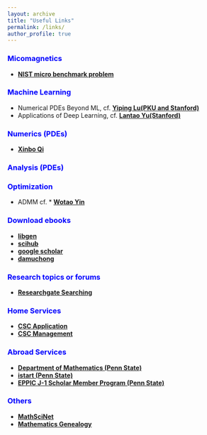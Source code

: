 ```yaml
---
layout: archive
title: "Useful Links"
permalink: /links/
author_profile: true
---
```


### <b> <span style="color:blue">Micomagnetics</span> </b>
* <b> <span style="color:green">[NIST micro benchmark problem](https://www.ctcms.nist.gov/~rdm/mumag.org.html)</span> </b>

### <b> <span style="color:blue">Machine Learning</span> </b>
* Numerical PDEs Beyond ML, cf. <b> <span style="color:red">[Yiping Lu(PKU and Stanford)](https://web.stanford.edu/~yplu/)</span> </b>
* Applications of Deep Learning, cf. <b> <span style="color:red">[Lantao Yu(Stanford)](http://lantaoyu.com/)</span> </b>

### <b> <span style="color:blue">Numerics (PDEs)</span> </b>
* <b> <span style="color:green">[Xinbo Qi](https://qixinbo.info/sources/)</span> </b> 

### <b> <span style="color:blue">Analysis (PDEs)</span> </b>

### <b> <span style="color:blue">Optimization</span> </b>
* ADMM cf. * <b> <span style="color:green">[Wotao Yin](https://www.math.ucla.edu/~wotaoyin/)</span> </b> 
 

### <b> <span style="color:blue">Download ebooks</span> </b>
* <b> <span style="color:red">[libgen](https://libgen.is/)</span> </b>
* <b> <span style="color:red">[scihub](https://sci-hub.tw/)</span> </b>
* <b> <span style="color:red">[google scholar](https://scholar.google.com/)</span> </b>
* <b> <span style="color:red">[damuchong](http://www.4243.net/)</span> </b>

### <b> <span style="color:blue">Research topics or forums</span> </b>
* <b> <span style="color:green">[Researchgate Searching](https://www.researchgate.net/search.Search.html?type=publication&query=)</span> </b> 

### <b> <span style="color:blue">Home Services</span> </b>
* <b> <span style="color:red">[CSC Application](http://apply.csc.edu.cn/csc/main/person/login/index.jsf)</span> </b> 
* <b> <span style="color:red">[CSC Management](https://s.csc.edu.cn/)</span> </b> 

### <b> <span style="color:blue">Abroad Services</span> </b>
* <b> <span style="color:green">[Department of Mathematics (Penn State)](https://math.psu.edu/)</span> </b>
* <b> <span style="color:green">[istart (Penn State)](https://istart.gp.psu.edu/istart/controllers/start/start.cfm)</span> </b>
* <b> <span style="color:green">[EPPIC J-1 Scholar Member Program (Penn State)](https://eppic.la.psu.edu/j-1-scholars/eppic-scholar-memberships-join-now)</span> </b>
 


### <b> <span style="color:blue">Others</span> </b>
* <b> <span style="color:green">[MathSciNet](https://mathscinet.ams.org/mathscinet/)</span> </b> 
* <b> <span style="color:green">[Mathematics Genealogy](https://genealogy.math.ndsu.nodak.edu/)</span> </b> 

   